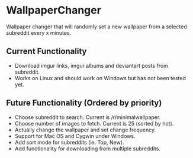 # WallpaperChanger

Wallpaper changer that will randomly set a new wallpaper from a selected subreddit every x minutes.

## Current Functionality
- Download imgur links, imgur albums and deviantart posts from subreddit.
- Works on Linux and should work on Windows but has not been tested yet.

## Future Functionality (Ordered by priority)
- Choose subreddit to search. Current is /r/minimalwallpaper.
- Choose number of images to fetch. Current is 25 (sorted by hot).
- Actually change the wallpaper and set change frequency.
- Support for Mac OS and Cygwin under Windows.
- Add sort mode for subreddits (ie. Top, New).
- Add functionality for downloading from multiple subreddits.
